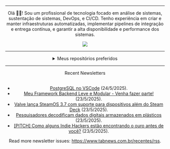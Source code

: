 <div align="center">
<hr>
<p>Olá 👋🏾! Sou um profissional de tecnologia focado em análise de sistemas, sustentação de sistemas, DevOps, e CI/CD. Tenho experiência em criar e manter infraestruturas automatizadas, implementar pipelines de integração e entrega contínua, e garantir a alta disponibilidade e performance dos sistemas.</p>
  <img src="https://media.giphy.com/media/yAGIvCiwPJn5C/giphy.gif">
<hr>
  <details>
  <summary>Meus repositórios preferidos</summary>
  <br />
  Alguns dos meus melhores repositórios:
  <br />
<br />
  <ul><li><a href=https://github.com/commitgeist/aluratube target="_blank" rel="noopener noreferrer">commitgeist/aluratube</a> (<b>0</b> ✨ and <b>0</b> 🍴): Aluratube - Desenvolvido durante a imersão React da Alura no final de 2022</li><li><a href=https://github.com/commitgeist/nlw-ia target="_blank" rel="noopener noreferrer">commitgeist/nlw-ia</a> (<b>0</b> ✨ and <b>0</b> 🍴): Projeto desenvolvido durante a NLW IA - Usando a API da OPENAI</li><li><a href=https://github.com/commitgeist/nlw-journey-ia target="_blank" rel="noopener noreferrer">commitgeist/nlw-journey-ia</a> (<b>0</b> ✨ and <b>0</b> 🍴): NLW IA - Agent de viagens usando python + langchain + GPT</li>
<li>More coming soon :).</li>
</ul>
  </details>
  <hr/>
    <summary>Recent Newsletters</summary>
  <br />
  <ul>
    <li><a href=https://www.tabnews.com.br/gabrielmarques/postgresql-no-vscode target="_blank" rel="noopener noreferrer">PostgreSQL no VSCode</a> (24/5/2025).</li><li><a href=https://www.tabnews.com.br/NicolasAsafe/meu-framework-backend-leve-e-modular target="_blank" rel="noopener noreferrer">Meu Framework Backend Leve e Modular -  Venha fazer parte!</a> (23/5/2025).</li><li><a href=https://www.tabnews.com.br/NewsletterOficial/valve-lanca-steamos-3-7-com-suporte-ampliado-para-dispositivos-alem-do-steam-deck target="_blank" rel="noopener noreferrer">Valve lança SteamOS 3.7 com suporte para dispositivos além do Steam Deck</a> (23/5/2025).</li><li><a href=https://www.tabnews.com.br/NewsletterOficial/pesquisadores-decodificam-dados-digitais-armazenados-em-plasticos target="_blank" rel="noopener noreferrer">Pesquisadores decodificam dados digitais armazenados em plásticos</a> (23/5/2025).</li><li><a href=https://www.tabnews.com.br/FelipeLC/pitch-como-alguns-indie-hackers-estao-encontrando-o-ouro-antes-de-voce target="_blank" rel="noopener noreferrer">[PITCH] Como alguns Indie Hackers estão encontrando o ouro antes de você?</a> (23/5/2025).</li>
  </ul>
<p>Read more newsletter issues: <a href="https://www.tabnews.com.br/recentes/rss">https://www.tabnews.com.br/recentes/rss</a>.</p>
  </details>
